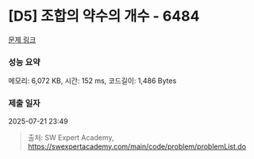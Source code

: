 # [D5] 조합의 약수의 개수 - 6484 

[문제 링크](https://swexpertacademy.com/main/code/problem/problemDetail.do?contestProbId=AWczmAfKACMDFAWn) 

### 성능 요약

메모리: 6,072 KB, 시간: 152 ms, 코드길이: 1,486 Bytes

### 제출 일자

2025-07-21 23:49



> 출처: SW Expert Academy, https://swexpertacademy.com/main/code/problem/problemList.do